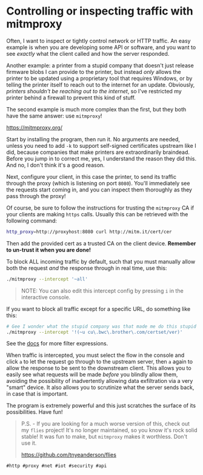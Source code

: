 # Controlling or inspecting traffic with mitmproxy

Often, I want to inspect or tightly control network or HTTP traffic. An easy
example is when you are developing some API or software, and you want to see
*exactly* what the client called and how the server responded.

Another example: a printer from a stupid company that doesn't just release
firmware blobs I can provide to the printer, but instead *only* allows the
printer to be updated using a proprietary tool that requires Windows, or by
telling the printer itself to reach out to the internet for an update.
Obviously, *printers shouldn't be reaching out to the internet*, so I've
restricted my printer behind a firewall to prevent this kind of stuff.

The second example is much more complex than the first, but they both have the
same answer: use `mitmproxy`!

<https://mitmproxy.org/>

Start by installing the program, then run it. No arguments are needed, unless
you need to add `-k` to support self-signed certificates upstream like I did,
because companies that make printers are extraordinarily braindead. Before you
jump in to correct me, yes, I understand the reason they did this. And no, I
don't think it's a good reason.

Next, configure your client, in this case the printer, to send its traffic
through the proxy (which is listening on port `8080`). You'll immediately see
the requests start coming in, and you can inspect them thoroughly as they pass
through the proxy!

Of course, be sure to follow the instructions for trusting the `mitmproxy` CA
if your clients are making `https` calls. Usually this can be retrieved with
the following command:

```sh
http_proxy=http://proxyhost:8080 curl http://mitm.it/cert/cer
```

Then add the provided cert as a trusted CA on the client device. **Remember to
un-trust it when you are done!**

To block ALL incoming traffic by default, such that you must manually allow
both the request *and* the response through in real time, use this:

```sh
./mitmproxy --intercept '~all'
```

> NOTE: You can also edit this intercept config by pressing `i` in the
> interactive console.

If you want to block all traffic except for a specific URL, do something like this:

```sh
# Gee I wonder what the stupid company was that made me do this stupid extra work
./mitmproxy --intercept '!(~u cu\.bwc\.brother\.com/certset/ver)'
```

See the [docs](https://docs.mitmproxy.org/stable/concepts/filters/) for more
filter expressions.

When traffic is intercepted, you must select the flow in the console and click
`a` to let the request go through to the upstream server, then `a` again to
allow the response to be sent to the downstream client. This allows you to
easily see what requests will be made *before* you blindly allow them, avoiding
the possibility of inadvertently allowing data exfiltration via a very "smart"
device. It also allows you to scrutinize what the server sends back, in case
that is important.

The program is extremely powerful and this just scratches the surface of its
possibilities. Have fun!

> P.S. - If you are looking for a much worse version of this, check out my
> `flies` project! It's no longer maintained, so you know it's rock solid
> stable! It was fun to make, but `mitmproxy` makes it worthless. Don't use it.
>
> <https://github.com/tnyeanderson/flies>

    #http #proxy #net #iot #security #api
